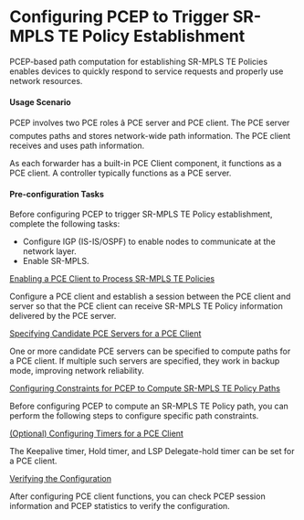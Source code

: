 Configuring PCEP to Trigger SR-MPLS TE Policy Establishment
===========================================================

PCEP-based path computation for establishing SR-MPLS TE Policies enables devices to quickly respond to service requests and properly use network resources.

#### Usage Scenario

PCEP involves two PCE roles â PCE server and PCE client. The PCE server computes paths and stores network-wide path information. The PCE client receives and uses path information.

As each forwarder has a built-in PCE Client component, it functions as a PCE client. A controller typically functions as a PCE server.


#### Pre-configuration Tasks

Before configuring PCEP to trigger SR-MPLS TE Policy establishment, complete the following tasks:

* Configure IGP (IS-IS/OSPF) to enable nodes to communicate at the network layer.
* Enable SR-MPLS.


[Enabling a PCE Client to Process SR-MPLS TE Policies](../../../../software/nev8r10_vrpv8r16/user/vrp/dc_vrp_pcep_cfg_0023.html)

Configure a PCE client and establish a session between the PCE client and server so that the PCE client can receive SR-MPLS TE Policy information delivered by the PCE server.

[Specifying Candidate PCE Servers for a PCE Client](../../../../software/nev8r10_vrpv8r16/user/vrp/dc_vrp_pcep_cfg_0014a.html)

One or more candidate PCE servers can be specified to compute paths for a PCE client. If multiple such servers are specified, they work in backup mode, improving network reliability.

[Configuring Constraints for PCEP to Compute SR-MPLS TE Policy Paths](../../../../software/nev8r10_vrpv8r16/user/vrp/dc_vrp_pcep_cfg_0015.html)

Before configuring PCEP to compute an SR-MPLS TE Policy path, you can perform the following steps to configure specific path constraints.

[(Optional) Configuring Timers for a PCE Client](../../../../software/nev8r10_vrpv8r16/user/vrp/dc_vrp_pcep_cfg_0017a.html)

The Keepalive timer, Hold timer, and LSP Delegate-hold timer can be set for a PCE client.

[Verifying the Configuration](../../../../software/nev8r10_vrpv8r16/user/vrp/dc_vrp_pcep_cfg_0025.html)

After configuring PCE client functions, you can check PCEP session information and PCEP statistics to verify the configuration.